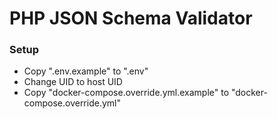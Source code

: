 # PHP JSON Schema Validator

### Setup
- Copy ".env.example" to ".env"
- Change UID to host UID
- Copy "docker-compose.override.yml.example" to "docker-compose.override.yml"
